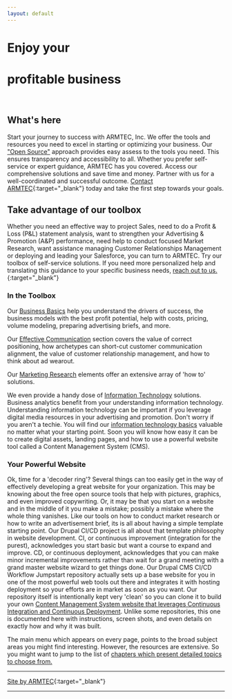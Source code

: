```yaml
---
layout: default
---
```

# Enjoy your 
# profitable business

<br>

## What's here

Start your journey to success with ARMTEC, Inc. We offer the tools and resources you need to excel in starting or optimizing your business.  Our ["Open Source"](book/opensource.md#you--open-source) approach provides easy assess to the tools you need.  This ensures transparency and accessibility to all. Whether you prefer self-service or expert guidance, ARMTEC has you covered. Access our comprehensive solutions and save time and money. Partner with us for a well-coordinated and successful outcome. [Contact ARMTEC](contact.md){:target="_blank"} today and take the first step towards your goals. 



## Take advantage of our toolbox

Whether you need an effective way to project Sales, need to do a Profit & Loss (P&L) statement analysis, want to strengthen your Advertising & Promotion (A&P) performance, need help to conduct focused Market Research, want assistance managing Customer Relationships Management or deploying and leading your Salesforce, you can turn to ARMTEC.  Try our toolbox of self-service solutions.  If you need more personalized help and translating this guidance to your specific business needs, [reach out to us.](contact.md){:target="_blank"}

### In the Toolbox

Our [Business Basics](chapters.md#chapter-business-basics) help you understand the drivers of success, the business models with the best profit potential, help with costs, pricing, volume modeling, preparing advertising briefs, and  more.

Our [Effective Communication](chapters.md#chapter-effective-communication) section covers the value of correct positioning, how archetypes can short-cut customer communication alignment, the value of customer relationship management, and how to think about ad wearout. 

Our [Marketing Research](chapters.md#chapter-market-research) elements offer an extensive array of 'how to' solutions.

We even provide a handy dose of [Information Technology](chapters.md#information-technology) solutions. Business analytics benefit from your understanding information technology.  Understanding information technology can be important if you leverage digital media resources in your advertising and promotion.  Don't worry if you aren't a techie.  You  will find our [information technology basics](book/infotechoverview.md) valuable no matter what your starting point.  Soon you will know how easy it can be to create digital assets, landing pages, and how to use a powerful website tool called a Content Management System (CMS).

### Your Powerful Website

Ok, time for a 'decoder ring'?  Several things can too easily get in the way of effectively developing a great website for your organization.  This may be knowing about the free open source tools that help with pictures, graphics, and even improved copywriting.  Or, it may be that you start on a website and in the middle of it you make a mistake; possibly a mistake where the whole thing vanishes.  Like our tools on how to conduct market research or how to write an advertisement brief, its is all about having a simple template starting point.  Our Drupal CI/CD project is all about that template philosophy in website development.  CI, or continuous improvement (integration for the purest), acknowledges you start basic but want a course to expand and improve.  CD, or continuous deployment, acknowledges that you can make minor incremental improvements rather than wait for a grand meeting with a grand master website wizard to get things done.  Our Drupal CMS CI/CD Workflow Jumpstart repository actually sets up a base website for you in one of the most powerful web tools out there and integrates it with hosting deployment so your efforts are in market as soon as you want.  Our repository itself is intentionally kept very 'clean' so you can clone it to build your own [Content Management System website that leverages Continuous Integration and Continuous Deployment](chapters.md#chapter-drupal-template-with-cicd-workflow).  Unlike some repositories, this one is documented here with instructions, screen shots, and even details on exactly how and why it was built.


The main menu which appears on every page, points to the broad subject areas you might find interesting.  However, the resources are extensive.  So you might want to jump to the list of [chapters which present detailed topics to choose from.](chapters.md)


---------
[Site by ARMTEC](https://www.drupal.org/u/emofsnead){:target="_blank"}

---------

